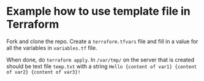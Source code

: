# Example how to use template file in Terraform

Fork and clone the repo.
Create a `terraform.tfvars` file and fill in a value for all the variables in `variables.tf` file.

When done, do `terraform apply`.
In `/var/tmp/` on the server that is created should be text file `temp.txt` with a string `Hello {content of var1} {content of var2} {content of var3}!`


